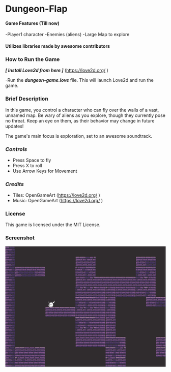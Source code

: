 # **Dungeon-Flap**

#### Game Features (Till now)

-Player1 character
-Enemies (aliens)
-Large Map to explore

#### Utilizes libraries made by awesome contributors

### **How to Run the Game**

***[ Install Love2d from here ]***  (https://love2d.org/ )

-Run the ***dungeon-game.love*** file. This will launch Love2d and run the game.

### Brief Description
In this game, you control a character who can fly over the walls of a vast, unnamed map. Be wary of aliens as you explore, though they currently pose no threat. Keep an eye on them, as their behavior may change in future updates!

The game's main focus is exploration, set to an awesome soundtrack.

### ***Controls***

- Press Space to fly
- Press X to roll
- Use Arrow Keys for Movement


### ***Credits***
- Tiles: OpenGameArt (https://love2d.org/  )
- Music: OpenGameArt  (https://love2d.org/  )


### License
This game is licensed under the MIT License.

### Screenshot

![Image](/screenshots/sc-1.PNG)
